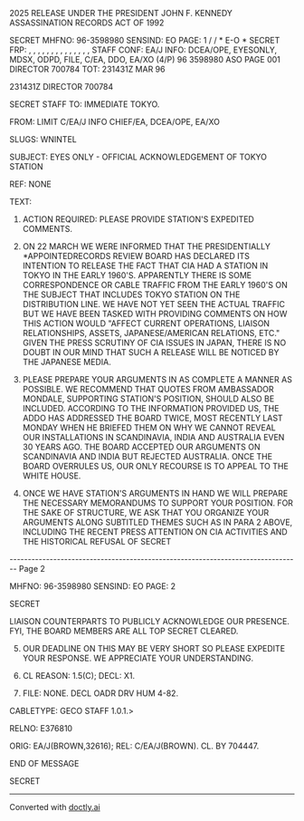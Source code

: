 2025 RELEASE UNDER THE PRESIDENT JOHN F. KENNEDY ASSASSINATION RECORDS ACT OF 1992

SECRET
MHFNO: 96-3598980 SENSIND: EO PAGE: 1
/ / * E-O *
SECRET FRP: , , , , , , , , , , , , , , STAFF
CONF: EA/J INFO: DCEA/OPE, EYESONLY, MDSX, ODPD, FILE, C/EA,
DDO, EA/XO (4/P)
96 3598980 ASO PAGE 001 DIRECTOR 700784
TOT: 231431Z MAR 96

231431Z DIRECTOR 700784

SECRET
STAFF
TO: IMMEDIATE TOKYO.

FROM: LIMIT C/EA/J INFO CHIEF/EA, DCEA/OPE, EA/XO

SLUGS: WNINTEL

SUBJECT: EYES ONLY - OFFICIAL ACKNOWLEDGEMENT OF TOKYO STATION

REF: NONE

TEXT:

1. ACTION REQUIRED: PLEASE PROVIDE STATION'S EXPEDITED COMMENTS.

2. ON 22 MARCH WE WERE INFORMED THAT THE PRESIDENTIALLY *APPOINTED<JFK ASSASSINATION>RECORDS REVIEW BOARD HAS DECLARED ITS INTENTION TO RELEASE THE FACT THAT CIA HAD A STATION IN TOKYO IN THE EARLY 1960'S. APPARENTLY THERE IS SOME CORRESPONDENCE OR CABLE TRAFFIC FROM THE EARLY 1960'S ON THE SUBJECT THAT INCLUDES TOKYO STATION ON THE DISTRIBUTION LINE. WE HAVE NOT YET SEEN THE ACTUAL TRAFFIC BUT WE HAVE BEEN TASKED WITH PROVIDING COMMENTS ON HOW THIS ACTION WOULD "AFFECT CURRENT OPERATIONS, LIAISON RELATIONSHIPS, ASSETS, JAPANESE/AMERICAN RELATIONS, ETC." GIVEN THE PRESS SCRUTINY OF CIA ISSUES IN JAPAN, THERE IS NO DOUBT IN OUR MIND THAT SUCH A RELEASE WILL BE NOTICED BY THE JAPANESE MEDIA.

3. PLEASE PREPARE YOUR ARGUMENTS IN AS COMPLETE A MANNER AS POSSIBLE. WE RECOMMEND THAT QUOTES FROM AMBASSADOR MONDALE, SUPPORTING STATION'S POSITION, SHOULD ALSO BE INCLUDED. ACCORDING TO THE INFORMATION PROVIDED US, THE ADDO HAS ADDRESSED THE BOARD TWICE, MOST RECENTLY LAST MONDAY WHEN HE BRIEFED THEM ON WHY WE CANNOT REVEAL OUR INSTALLATIONS IN SCANDINAVIA, INDIA AND AUSTRALIA EVEN 30 YEARS AGO. THE BOARD ACCEPTED OUR ARGUMENTS ON SCANDINAVIA AND INDIA BUT REJECTED AUSTRALIA. ONCE THE BOARD OVERRULES US, OUR ONLY RECOURSE IS TO APPEAL TO THE WHITE HOUSE.

4. ONCE WE HAVE STATION'S ARGUMENTS IN HAND WE WILL PREPARE THE NECESSARY MEMORANDUMS TO SUPPORT YOUR POSITION. FOR THE SAKE OF STRUCTURE, WE ASK THAT YOU ORGANIZE YOUR ARGUMENTS ALONG SUBTITLED THEMES SUCH AS IN PARA 2 ABOVE, INCLUDING THE RECENT PRESS ATTENTION ON CIA ACTIVITIES AND THE HISTORICAL REFUSAL OF
   SECRET


-------------------------------------------------------------------------------- Page 2

MHFNO: 96-3598980 SENSIND: EO PAGE: 2

SECRET

LIAISON COUNTERPARTS TO PUBLICLY ACKNOWLEDGE OUR PRESENCE. FYI, THE BOARD MEMBERS ARE ALL TOP SECRET CLEARED.

5. OUR DEADLINE ON THIS MAY BE VERY SHORT SO PLEASE EXPEDITE YOUR RESPONSE. WE APPRECIATE YOUR UNDERSTANDING.

6. CL REASON: 1.5(C); DECL: X1.

7. FILE: NONE. DECL OADR DRV HUM 4-82.

CABLETYPE: GECO STAFF 1.0.1.>

RELNO: E376810

ORIG: EA/J(BROWN,32616); REL: C/EA/J(BROWN). CL. BY 704447.

END OF MESSAGE

SECRET


---
Converted with [doctly.ai](https://doctly.ai)
